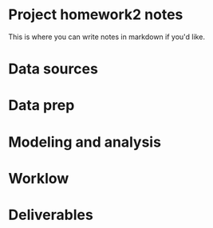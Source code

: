 # Project homework2 notes

 
This is where you can write notes in markdown if you'd like.

# Data sources


# Data prep


# Modeling and analysis


# Worklow


# Deliverables
